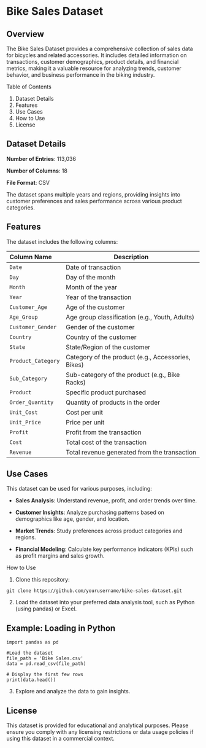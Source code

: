 # Bike Sales Dataset

## Overview

The Bike Sales Dataset provides a comprehensive collection of sales data for bicycles and related accessories. It includes detailed information on transactions, customer demographics, product details, and financial metrics, making it a valuable resource for analyzing trends, customer behavior, and business performance in the biking industry.

Table of Contents

 1. Dataset Details
 2. Features
 3. Use Cases
 4. How to Use
 5. License

## Dataset Details

   **Number of Entries**: 113,036
   
   **Number of Columns**: 18
   
   **File Format**: CSV

The dataset spans multiple years and regions, providing insights into customer preferences and sales performance across various product categories.

## Features

The dataset includes the following columns:

| Column Name             | Description                                              |
|:------------------------|----------------------------------------------------------|
| ``Date``                | Date of transaction                                      |
| ``Day``                 | Day of the month                                         |
| ``Month``               | Month of the year                                        |
| ``Year``                | Year of the transaction                                  |
| ``Customer_Age``        | Age of the customer                                      |
| ``Age_Group``           | Age group classification (e.g., Youth, Adults)           |
| ``Customer_Gender``     | Gender of the customer                                   |
| ``Country``             | Country of the customer                                  |
| ``State``               | State/Region of the customer                             |
| ``Product_Category``    | Category of the product (e.g., Accessories, Bikes)       |
| ``Sub_Category``        | Sub-category of the product (e.g., Bike Racks)           |
| ``Product``             | Specific product purchased                               |
| ``Order_Quantity``      | Quantity of products in the order                        |
| ``Unit_Cost``           | Cost per unit                                            |
| ``Unit_Price``          | Price per unit                                           |
| ``Profit``              | Profit from the transaction                              |
| ``Cost``                | Total cost of the transaction                            |
| ``Revenue``             | Total revenue generated from the transaction             |

## Use Cases

This dataset can be used for various purposes, including:

 - **Sales Analysis**: Understand revenue, profit, and order trends over time.
 
 - **Customer Insights**: Analyze purchasing patterns based on demographics like age, gender, and location.
 
 - **Market Trends**: Study preferences across product categories and regions.
 
 - **Financial Modeling**: Calculate key performance indicators (KPIs) such as profit margins and sales growth.

How to Use

  1. Clone this repository:

    git clone https://github.com/yourusername/bike-sales-dataset.git

  2. Load the dataset into your preferred data analysis tool, such as Python (using pandas) or Excel.

## Example: Loading in Python

    import pandas as pd

    #Load the dataset
    file_path = 'Bike Sales.csv'
    data = pd.read_csv(file_path)

    # Display the first few rows
    print(data.head())

3. Explore and analyze the data to gain insights.

## License

This dataset is provided for educational and analytical purposes. Please ensure you comply with any licensing restrictions or data usage policies if using this dataset in a commercial context.
